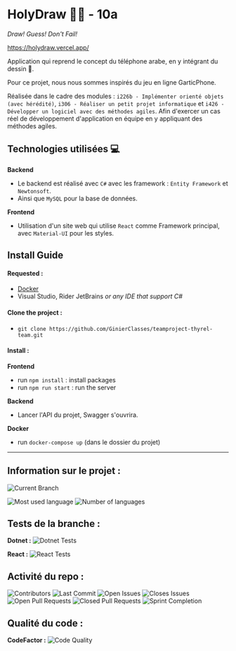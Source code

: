 # HolyDraw 👨‍🎨 - 10a

*Draw! Guess! Don't Fail!*

https://holydraw.vercel.app/

Application qui reprend le concept du téléphone arabe, en y intégrant du dessin 🎨.

Pour ce projet, nous nous sommes inspirés du jeu en ligne GarticPhone.

Réalisée dans le cadre des modules : `i226b - Implémenter orienté objets (avec hérédité)`, `i306 - Réaliser un petit projet informatique` et `i426 - Développer un logiciel avec des méthodes agiles`. Afin d'exercer un cas réel de développement d'application en équipe en y appliquant des méthodes agiles.

## Technologies utilisées 💻

**Backend**
 * Le backend est réalisé avec `C#` avec les framework : `Entity Framework` et `Newtonsoft`.
 * Ainsi que `MySQL` pour la base de données.

**Frontend**
 * Utilisation d'un site web qui utilise `React` comme Framework principal, avec `Material-UI` pour les styles.

## Install Guide
#### Requested :
* [Docker](https://github.com/GinierClasses/teamproject-thyrel-team/wiki/Docker-Tutorial)
* Visual Studio, Rider JetBrains *or any IDE that support C#*

#### Clone the project :
* `git clone https://github.com/GinierClasses/teamproject-thyrel-team.git`

#### Install :

**Frontend**
* run `npm install` : install packages
* run `npm run start` : run the server

**Backend**
* Lancer l'API du projet, Swagger s'ouvrira.

**Docker**
* run `docker-compose up` (dans le dossier du projet)

---

## Information sur le projet :

![Current Branch](https://img.shields.io/badge/branch-sprint--8-blue?style=for-the-badge)

![Most used language](https://img.shields.io/github/languages/top/GinierClasses/teamproject-thyrel-team?style=for-the-badge) 
![Number of languages](https://img.shields.io/github/languages/count/GinierClasses/teamproject-thyrel-team?style=for-the-badge)

## Tests de la branche :

**Dotnet :** ![Dotnet Tests](https://img.shields.io/github/workflow/status/GinierClasses/teamproject-thyrel-team/Dotnet%20test%20validation/master?style=for-the-badge)

**React :** ![React Tests](https://img.shields.io/github/workflow/status/GinierClasses/teamproject-thyrel-team/React%20test%20validation/master?style=for-the-badge)

## Activité du repo :

![Contributors](https://img.shields.io/github/contributors/GinierClasses/teamproject-thyrel-team?style=for-the-badge)
![Last Commit](https://img.shields.io/github/last-commit/GinierClasses/teamproject-thyrel-team?style=for-the-badge)
![Open Issues](https://img.shields.io/github/issues-raw/GinierClasses/teamproject-thyrel-team?style=for-the-badge)
![Closes Issues](https://img.shields.io/github/issues-closed-raw/GinierClasses/teamproject-thyrel-team?style=for-the-badge)
![Open Pull Requests](https://img.shields.io/github/issues-pr-raw/GinierClasses/teamproject-thyrel-team?style=for-the-badge)
![Closed Pull Requests](https://img.shields.io/github/issues-pr-closed/GinierClasses/teamproject-thyrel-team?style=for-the-badge)
![Sprint Completion](https://img.shields.io/github/milestones/progress-percent/GinierClasses/teamproject-thyrel-team/8?style=for-the-badge)

## Qualité du code :

**CodeFactor :** ![Code Quality](https://img.shields.io/codefactor/grade/github/ginierclasses/teamproject-thyrel-team?style=for-the-badge)
